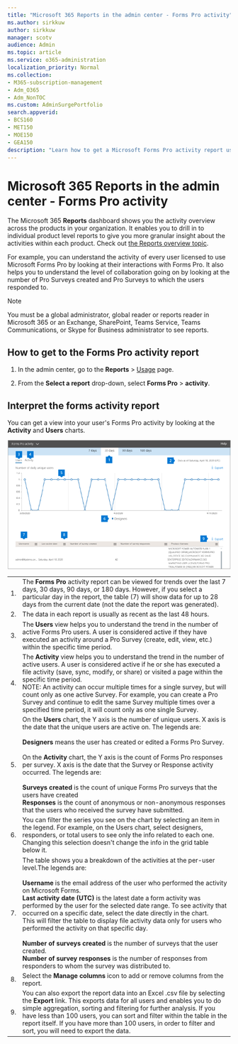 ```yaml
---
title: "Microsoft 365 Reports in the admin center - Forms Pro activity"
ms.author: sirkkuw
author: sirkkuw
manager: scotv
audience: Admin
ms.topic: article
ms.service: o365-administration
localization_priority: Normal
ms.collection: 
- M365-subscription-management
- Adm_O365
- Adm_NonTOC
ms.custom: AdminSurgePortfolio
search.appverid:
- BCS160
- MET150
- MOE150
- GEA150
description: "Learn how to get a Microsoft Forms Pro activity report using the Microsoft 365 Reports dashboard in the Microsoft 365 admin center."
---
```


# Microsoft 365 Reports in the admin center - Forms Pro activity

The Microsoft 365 **Reports** dashboard shows you the activity overview across the products in your organization. It enables you to drill in to individual product level reports to give you more granular insight about the activities within each product. Check out [the Reports overview topic](activity-reports.md).
  
For example, you can understand the activity of every user licensed to use Microsoft Forms Pro by looking at their interactions with Forms Pro. It also helps you to understand the level of collaboration going on by looking at the number of Pro Surveys created and Pro Surveys to which the users responded to. 
  
> [!NOTE]
> You must be a global administrator, global reader or reports reader in Microsoft 365 or an Exchange, SharePoint, Teams Service, Teams Communications, or Skype for Business administrator to see reports. 

## How to get to the Forms Pro activity report

1. In the admin center, go to the **Reports** \> <a href="https://go.microsoft.com/fwlink/p/?linkid=2074756" target="_blank">Usage</a> page.

    
2. From the **Select a report** drop-down, select **Forms Pro** \> **activity**.

## Interpret the forms activity report

You can get a view into your user's Forms Pro activity by looking at the **Activity** and **Users** charts. 

![Forms activity report](../../media/formsproactivity.png)

|||
|:-----|:-----|
|1.  <br/> |The **Forms Pro** activity report can be viewed for trends over the last 7 days, 30 days, 90 days, or 180 days. However, if you select a particular day in the report, the table (7) will show data for up to 28 days from the current date (not the date the report was generated).   <br/> |
|2.  <br/> |The data in each report is usually as recent as the last 48 hours.  <br/> |
|3.  <br/> |The **Users** view helps you to understand the trend in the number of active Forms Pro users. A user is considered active if they have executed an activity around a Pro Survey (create, edit, view, etc.) within the specific time period.  <br/> |
|4.  <br/> |The **Activity** view helps you to understand the trend in the number of active users. A user is considered active if he or she has executed a file activity (save, sync, modify, or share) or visited a page within the specific time period.<br/> NOTE: An activity can occur multiple times for a single survey, but will count only as one active Survey. For example, you can create a Pro Survey and continue to edit the same Survey multiple times over a specified time period, it will count only as one single Survey. <br>|
|5.<br/>|On the **Users** chart, the Y axis is the number of unique users. X axis is the date that the unique users are active on. The legends are:<br/><br/>**Designers** means the user has created or edited a Forms Pro Survey.<br><br>On the **Activity** chart, the Y axis is the count of Forms Pro responses per survey. X axis is the date that the Survey or Response activity occurred. The legends are:<br/><br/>**Surveys created** is the count of unique Forms Pro surveys that the users have created<br>**Responses** is the count of anonymous or non-anonymous responses that the users who received the survey have submitted. |
|6.<br/>|You can filter the series you see on the chart by selecting an item in the legend. For example, on the Users chart, select designers, responders, or total users to see only the info related to each one. Changing this selection doesn't change the info in the grid table below it.|
|7.<br/>|The table shows you a breakdown of the activities at the per-user level.The legends are:<br/><br/>**Username** is the email address of the user who performed the activity on Microsoft Forms.<br/>**Last activity date (UTC)** is the latest date a form activity was performed by the user for the selected date range. To see activity that occurred on a specific date, select the date directly in the chart.<br/>This will filter the table to display file activity data only for users who performed the activity on that specific day.<br/><br/>**Number of surveys created** is the number of surveys that the user created.<br/> **Number of survey responses** is the number of responses from responders to whom the survey was distributed to.|
|8.<br/>|Select the **Manage columns** icon to add or remove columns from the report.|
|9.<br/>|You can also export the report data into an Excel .csv file by selecting the **Export** link. This exports data for all users and enables you to do simple aggregation, sorting and filtering for further analysis. If you have less than 100 users, you can sort and filter within the table in the report itself. If you have more than 100 users, in order to filter and sort, you will need to export the data.|